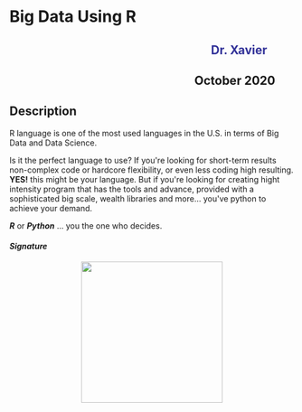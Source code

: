 # Big Data Using R

<h3 style="font-size: 1.5em; text-align: center;"><span style="color: #333399;"><strong>&nbsp;&nbsp;&nbsp;&nbsp;&nbsp;&nbsp;&nbsp;&nbsp;&nbsp;&nbsp;&nbsp;&nbsp;&nbsp;&nbsp;&nbsp;&nbsp;&nbsp;&nbsp;&nbsp;&nbsp;&nbsp;&nbsp;&nbsp;&nbsp;&nbsp;&nbsp;&nbsp;&nbsp;&nbsp;&nbsp;&nbsp;&nbsp;&nbsp;&nbsp;&nbsp;&nbsp;&nbsp;&nbsp;&nbsp;&nbsp;&nbsp;&nbsp;&nbsp;&nbsp;&nbsp;&nbsp;&nbsp;&nbsp;&nbsp;&nbsp;&nbsp;&nbsp;&nbsp;&nbsp;&nbsp;&nbsp;&nbsp;&nbsp;&nbsp;&nbsp;&nbsp;&nbsp;Dr. Xavier</strong></span></h3>
<h3 style="font-size: 1.5em; text-align: center;"><strong>&nbsp;&nbsp;&nbsp;&nbsp;&nbsp;&nbsp;&nbsp;&nbsp;&nbsp;&nbsp;&nbsp;&nbsp;&nbsp;&nbsp;&nbsp;&nbsp;&nbsp;&nbsp;&nbsp;&nbsp;&nbsp;&nbsp;&nbsp;&nbsp;&nbsp;&nbsp;&nbsp;&nbsp;&nbsp;&nbsp;&nbsp;&nbsp;&nbsp;&nbsp;&nbsp;&nbsp;&nbsp;&nbsp;&nbsp;&nbsp;&nbsp;&nbsp;&nbsp;&nbsp;&nbsp;&nbsp;&nbsp;&nbsp;&nbsp;&nbsp;&nbsp;&nbsp;&nbsp;&nbsp;&nbsp;&nbsp;&nbsp;&nbsp;&nbsp;October 2020</strong></h3>
<h2><strong>Description</strong></h2>
<p>R language is one of the most used languages in the U.S. in terms of Big Data and Data Science.

Is it the perfect language to use?
	If you're looking for short-term results non-complex code or hardcore flexibility, or even less coding high resulting. <strong>YES!</strong> this might be your language. But if you're looking for creating hight intensity program that has the tools and advance, provided with a sophisticated big scale, wealth libraries and more... you've python to achieve your demand.

<strong><em>R</em></strong> or <strong><em>Python</em></strong> ... you the one who decides. 
</p>

<h4><strong><em>Signature</em></strong></h4>
<img style="display: block; margin-left: auto; margin-right: auto;" src="https://user-images.githubusercontent.com/72295771/95022120-83605180-0675-11eb-8e6c-310fb392a267.png" width="250" height="250" />

